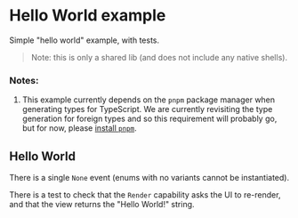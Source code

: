 # Hello World example

Simple "hello world" example, with tests.

> Note: this is only a shared lib (and does not include any native shells).

### Notes:

1. This example currently depends on the `pnpm` package manager when generating
   types for TypeScript. We are currently revisiting the type generation for
   foreign types and so this requirement will probably go, but for now, please
   [install `pnpm`](https://pnpm.io/installation).

## Hello World

There is a single `None` event (enums with no variants cannot be instantiated).

There is a test to check that the `Render` capability asks the UI to re-render,
and that the view returns the "Hello World!" string.
